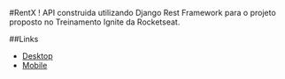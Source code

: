 #RentX !
API construida utilizando Django Rest Framework para o projeto proposto no Treinamento Ignite da Rocketseat. 

##Links
- [Desktop](https://www.figma.com/file/EUKX9MoPxjYlwUC0pTQciu/RentX-Ignite?node-id=4512%3A1703)
- [Mobile](https://www.figma.com/file/EUKX9MoPxjYlwUC0pTQciu/RentX-Ignite?node-id=0%3A1)
